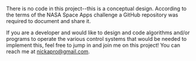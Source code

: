 There is no code in this project--this is a conceptual design.  According to the terms of the NASA Space Apps challenge a GitHub repository was required to document and share it.

If you are a developer and would like to design and code algorithms and/or programs to operate the various control systems that would be needed to implement this, feel free to jump in and join me on this project!  You can reach me at nickapro@gmail.com.